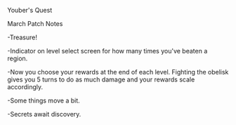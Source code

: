 Youber's Quest

March Patch Notes

-Treasure!

-Indicator on level select screen for how many times you've beaten a region.

-Now you choose your rewards at the end of each level. Fighting the obelisk gives you 5 turns to do as much damage and your rewards scale accordingly.

-Some things move a bit.

-Secrets await discovery.